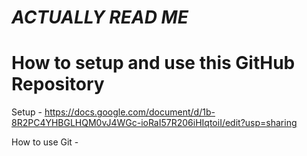 # _ACTUALLY READ ME_


# How to setup and use this GitHub Repository
Setup - https://docs.google.com/document/d/1b-8R2PC4YHBGLHQM0vJ4WGc-ioRaI57R206iHIqtoiI/edit?usp=sharing

How to use Git - 
